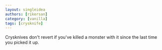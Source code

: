 ```yaml
---
layout: singleidea
authors: [rikersan]
category: [vanilla]
tags: [crysknife]
---
```

Crysknives don't revert if you've killed a monster with it since the last time you picked it up.
